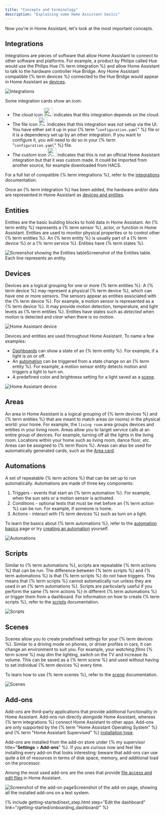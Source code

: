 ```yaml
---
title: "Concepts and terminology"
description: "Explaining some Home Assistant basics"
---
```

Now you're in Home Assistant, let's look at the most important concepts.

## Integrations

Integrations are pieces of software that allow Home Assistant to connect to other software and platforms. For example, a product by Philips called Hue would use the Philips Hue {% term integration %} and allow Home Assistant to talk to the hardware controller Hue Bridge. Any Home Assistant compatible {% term devices %} connected to the Hue Bridge would appear in Home Assistant as [devices](#devices).

![Integrations](/images/getting-started/integrations.png)

Some integration cards show an icon:

- The cloud icon <img height="28px" src="/images/getting-started/cloud-icon.png" alt="Cloud icon"/> indicates that this integration depends on the cloud.
- The file icon <img height="28px" src="/images/getting-started/config-file_icon.png" alt="Configuration file icon"/>indicates that this integration was not setup via the UI. You have either set it up in your {% term "`configuration.yaml`" %} file or it is a dependency set up by an other integration. If you want to configure it, you will need to do so in your {% term "`configuration.yaml`" %} file.
- The custom icon <img height="28px" src="/images/getting-started/custom-icon.png" alt="Custom icon"/> indicates that this is not an official Home Assistant integration but that it was custom made. It could be imported from another source, for example downloaded from HACS.

For a full list of compatible {% term integrations %}, refer to the [integrations](/integrations) documentation.

Once an {% term integration %} has been added, the hardware and/or data are represented in Home Assistant as [devices and entities](#devices).

## Entities

Entities are the basic building blocks to hold data in Home Assistant. An {% term entity %} represents a {% term sensor %}, actor, or function in Home Assistant. Entities are used to monitor physical properties or to control other {% term entities %}. An {% term entity %} is usually part of a {% term device %} or a {% term service %}. Entities have {% term states %}.

<p class='img'><img src='/images/getting-started/entities.png' style='border: 0;box-shadow: none;' alt="Screenshot showing the Entities table">Screenshot of the Entities table. Each line represents an entity.</p>

## Devices

Devices are a logical grouping for one or more {% term entities %}. A {% term device %} may represent a physical {% term device %}, which can have one or more sensors. The sensors appear as entities associated with the {% term device %}. For example, a motion sensor is represented as a {% term device %}. It may provide motion detection, temperature, and light levels as {% term entities %}. Entities have states such as *detected* when motion is detected and *clear* when there is no motion.

![Home Assistant device](/images/getting-started/home-assistant-device_01.png)

Devices and entities are used throughout Home Assistant. To name a few examples:

- [Dashboards](/getting-started/onboarding_dashboard/) can show a state of an {% term entity %}. For example, if a light is on or off.
- An [automation](#automations) can be triggered from a state change on an {% term entity %}. For example, a motion sensor entity detects motion and triggers a light to turn on.
- A predefined color and brightness setting for a light saved as a [scene](#scenes).

![Home Assistant device](/images/getting-started/home-assistant-device_02.png)

## Areas

An area in Home Assistant is a logical grouping of {% term devices %} and {% term entities %} that are meant to match areas (or rooms) in the physical world: your home. For example, the `living room` area groups devices and entities in your living room. Areas allow you to target service calls at an entire group of devices. For example, turning off all the lights in the living room.
Locations within your home such as living room, dance floor, etc. Areas can be assigned to {% term floors %}.
Areas can also be used for automatically generated cards, such as the [Area card](/dashboards/area/).

## Automations

A set of repeatable {% term actions %} that can be set up to run automatically. Automations are made of three key components:

1. Triggers - events that start an {% term automation %}. For example, when the sun sets or a motion sensor is activated.
2. Conditions - optional tests that must be met before an {% term action %} can be run. For example, if someone is home.
3. Actions - interact with {% term devices %} such as turn on a light.

To learn the basics about {% term automations %}, refer to the [automation basics](/docs/automation/basics/) page or try [creating an automation](/getting-started/automation) yourself.

![Automations](/images/getting-started/automation-editor.png)

## Scripts

Similar to {% term automations %}, scripts are repeatable {% term actions %} that can be run. The difference between {% term scripts %} and {% term automations %} is that {% term scripts %} do not have triggers. This means that {% term scripts %} cannot automatically run unless they are used in an {% term automations %}. Scripts are particularly useful if you perform the same {% term actions %} in different {% term automations %} or trigger them from a dashboard. For information on how to create {% term scripts %}, refer to the [scripts](/integrations/script/) documentation.

![Scripts](/images/getting-started/script_01.png)

## Scenes

Scenes allow you to create predefined settings for your {% term devices %}. Similar to a driving mode on phones, or driver profiles in cars, it can change an environment to suit you. For example, your *watching films* {% term scene %} may dim the lighting, switch on the TV and increase its volume. This can be saved as a {% term scene %} and used without having to set individual {% term devices %} every time.

To learn how to use {% term scenes %}, refer to the [scene](/integrations/scene/) documentation.

![Scenes](/images/getting-started/scene_02.png)

## Add-ons

Add-ons are third-party applications that provide additional functionality in Home Assistant. Add-ons run directly alongside Home Assistant, whereas {% term integrations %} connect Home Assistant to other apps. Add-ons are only supported by the {% term "Home Assistant Operating System" %} and {% term "Home Assistant Supervised" %} [installation type](/installation).

Add-ons are installed from the add-on store under {% my supervisor title="**Settings** > **Add-ons**" %}. If you are curious now and feel like installing every add-on that looks interesting: beware that add-ons can use quite a bit of resources in terms of disk space, memory, and additional load on the processor.

Among the most used add-ons are the ones that provide [file access and edit files](/docs/configuration/#to-set-up-access-to-the-files-and-prepare-an-editor) in Home Assistant.

<p class='img'><img src='/images/getting-started/add-ons.png' style='border: 0;box-shadow: none;' alt="Screenshot of the add-on page">Screenshot of the add-on page, showing all the installed add-ons on a test system.</p>

{% include getting-started/next_step.html step="Edit the dashboard" link="/getting-started/onboarding_dashboard/" %}

